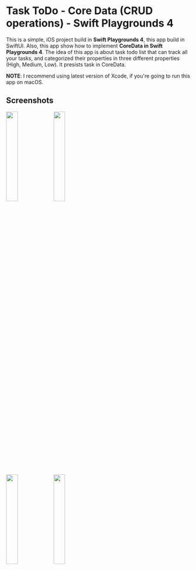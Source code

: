# Task ToDo - Core Data (CRUD operations) - Swift Playgrounds 4

This is a simple, iOS project build in **Swift Playgrounds 4**, this app build in SwiftUI. Also, this app show how to implement **CoreData in Swift Playgrounds 4**. The idea of this app is about task todo list that can track all your tasks, and categorized their properties in three different properties (High, Medium, Low). It presists task in CoreData.

**NOTE**: I recommend using latest version of Xcode, if you're going to run this app on macOS.

## Screenshots

<p>
  <img src="https://user-images.githubusercontent.com/59171143/212182543-24a462e5-2c09-49c1-9eca-f05e8f93ded1.png" width="25%" />
  <img src="https://user-images.githubusercontent.com/59171143/212182962-9861f17e-5ba4-4d68-9c1c-1de0b34254d6.png" width="25%" /> 
</p>

<p>
  <img src="https://user-images.githubusercontent.com/59171143/212184901-76cf1385-2048-46a3-929b-5551124acd6a.png" width="25%" />
  <img src="https://user-images.githubusercontent.com/59171143/212184923-8a98db54-dfa5-4677-994c-fdb2d69d1670.png" width="25%" /> 
</p>
